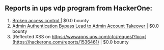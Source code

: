 ## Reports in ups vdp program from HackerOne:
1. [Broken access control ](https://hackerone.com/reports/1539426) | $0.0 bounty
2. [Admin Authentication Bypass Lead to Admin Account Takeover ](https://hackerone.com/reports/1490470) | $0.0 bounty
3. [Reflected  XSS on  https://wwwapps.ups.com/ctc/request?loc=](https://hackerone.com/reports/1536461) | $0.0 bounty